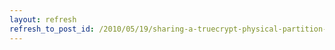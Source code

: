 ```yaml
---
layout: refresh
refresh_to_post_id: /2010/05/19/sharing-a-truecrypt-physical-partition-from-a-linux-portable-virtualbox-guest
---
```


